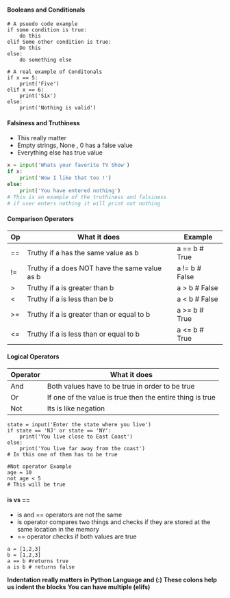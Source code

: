 #### Booleans and Conditionals
```Python3
# A psuedo code example
if some condition is true:
    do this
elif Some other condition is true:
    Do this
else:
    do something else

```

```Python3
# A real example of Conditonals
if x == 5:
    print('Five')
elif x == 6:
    print('Six')
else:
    print('Nothing is valid')
```

#### Falsiness and Truthiness
* This really matter
* Empty strings, None , 0 has a false value
* Everything else has true value 
```Python
x = input('Whats your favorite TV Show')
if x:
    print('Wow I like that too !')
else:
    print('You have entered nothing') 
# This is an example of the truthiness and falsiness 
# if user enters nothing it will print out nothing
```

#### Comparison Operators

| Op | What it does | Example |
| ------------- | ------------- | ------------- |
| == | Truthy if a has the same value as b | a == b  # True
| != | Truthy if a does NOT have the same value as b | a != b  # False
| > | Truthy if a is greater than b | a > b  # False
| < | Truthy if a is less than be b | a < b  # False
| >= | Truthy if a is greater than or equal to b | a >= b  # True
| <= | Truthy if a is less than or equal to b | a <= b  # True

#### Logical Operators
| Operator | What it does |
| ------------- | ------------- |
| And | Both values have to be true in order to be true |
| Or | If one of the value is true then the entire thing is true |
| Not | Its is like negation |

```Python3
state = input('Enter the state where you live')
if state == 'NJ' or state == 'NY':
    print('You live close to East Coast')
else:
    print('You live far away from the coast')
# In this one of them has to be true
```

```Python3
#Not operator Example
age = 10
not age < 5
# This will be true
```

#### is vs ==
* is and == operators are not the same
* is operator compares two things and checks if they are stored at the same location in the memory
* == operator checks if both values are true

```Python3
a = [1,2,3]
b = [1,2,3]
a == b #returns true
a is b # returns false
```
**Indentation really matters in Python Language and (:) These colons help us indent the blocks**
**You can have multiple (elifs)**
